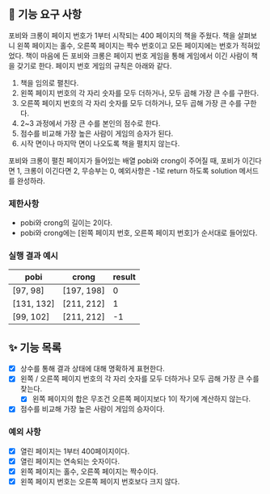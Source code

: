 ## 🚀 기능 요구 사항

포비와 크롱이 페이지 번호가 1부터 시작되는 400 페이지의 책을 주웠다. 책을 살펴보니 왼쪽 페이지는 홀수, 오른쪽 페이지는 짝수 번호이고 모든 페이지에는 번호가 적혀있었다. 책이 마음에 든 포비와 크롱은 페이지 번호 게임을 통해 게임에서 이긴 사람이 책을 갖기로 한다. 페이지 번호 게임의 규칙은 아래와 같다.

1. 책을 임의로 펼친다.
2. 왼쪽 페이지 번호의 각 자리 숫자를 모두 더하거나, 모두 곱해 가장 큰 수를 구한다.
3. 오른쪽 페이지 번호의 각 자리 숫자를 모두 더하거나, 모두 곱해 가장 큰 수를 구한다.
4. 2~3 과정에서 가장 큰 수를 본인의 점수로 한다.
5. 점수를 비교해 가장 높은 사람이 게임의 승자가 된다.
6. 시작 면이나 마지막 면이 나오도록 책을 펼치지 않는다.

포비와 크롱이 펼친 페이지가 들어있는 배열 pobi와 crong이 주어질 때, 포비가 이긴다면 1, 크롱이 이긴다면 2, 무승부는 0, 예외사항은 -1로 return 하도록 solution 메서드를 완성하라.

### 제한사항

- pobi와 crong의 길이는 2이다.
- pobi와 crong에는 [왼쪽 페이지 번호, 오른쪽 페이지 번호]가 순서대로 들어있다.

### 실행 결과 예시

| pobi       | crong      | result |
| ---------- | ---------- | ------ |
| [97, 98]   | [197, 198] | 0      |
| [131, 132] | [211, 212] | 1      |
| [99, 102]  | [211, 212] | -1     |

## ✨ 기능 목록

- [x] 상수를 통해 결과 상태에 대해 명확하게 표현한다.
- [x] 왼쪽 / 오른쪽 페이지 번호의 각 자리 숫자를 모두 더하거나 모두 곱해 가장 큰 수를 찾는다.
  - [x] 왼쪽 페이지의 합은 무조건 오른쪽 페이지보다 1이 작기에 계산하지 않는다.
- [x] 점수를 비교해 가장 높은 사람이 게임의 승자이다.

### 예외 사항

- [x] 열린 페이지는 1부터 400페이지이다.
- [x] 열린 페이지는 연속되는 숫자이다.
- [x] 왼쪽 페이지는 홀수, 오른쪽 페이지는 짝수이다.
- [x] 왼쪽 페이지 번호는 오른쪽 페이지 번호보다 크지 않다.
